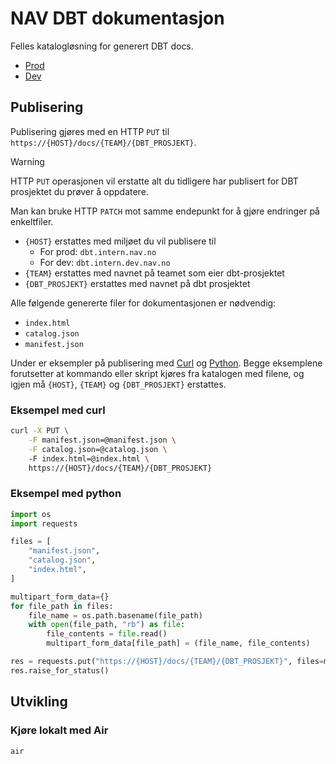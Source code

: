 # NAV DBT dokumentasjon

Felles katalogløsning for generert DBT docs.

- [Prod](https://dbt.intern.nav.no)
- [Dev](https://dbt.intern.dev.nav.no)

## Publisering

Publisering gjøres med en HTTP `PUT` til `https://{HOST}/docs/{TEAM}/{DBT_PROSJEKT}`.

> [!WARNING]
> HTTP `PUT` operasjonen vil erstatte alt du tidligere har publisert for DBT prosjektet du prøver å oppdatere.

Man kan bruke HTTP `PATCH` mot samme endepunkt for å gjøre endringer på enkeltfiler.

- `{HOST}` erstattes med miljøet du vil publisere til
    - For prod: `dbt.intern.nav.no`
    - For dev: `dbt.intern.dev.nav.no`
- `{TEAM}` erstattes med navnet på teamet som eier dbt-prosjektet
- `{DBT_PROSJEKT}` erstattes med navnet på dbt prosjektet

Alle følgende genererte filer for dokumentasjonen er nødvendig:

- `index.html`
- `catalog.json`
- `manifest.json`

Under er eksempler på publisering med [Curl](#eksempel-med-curl) og [Python](#eksempel-med-python).
Begge eksemplene forutsetter at kommando eller skript kjøres fra katalogen med filene, og igjen må `{HOST}`, `{TEAM}` og `{DBT_PROSJEKT}` erstattes.

### Eksempel med curl
```sh
curl -X PUT \
    -F manifest.json=@manifest.json \
    -F catalog.json=@catalog.json \ 
    -F index.html=@index.html \
    https://{HOST}/docs/{TEAM}/{DBT_PROSJEKT}
```

### Eksempel med python
```python
import os
import requests

files = [
    "manifest.json",
    "catalog.json",
    "index.html",
]

multipart_form_data={}
for file_path in files:
    file_name = os.path.basename(file_path)
    with open(file_path, "rb") as file:
        file_contents = file.read()
        multipart_form_data[file_path] = (file_name, file_contents)

res = requests.put("https://{HOST}/docs/{TEAM}/{DBT_PROSJEKT}", files=multipart_form_data)
res.raise_for_status()
```

## Utvikling


### Kjøre lokalt med Air

    air
